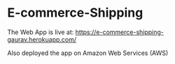 # E-commerce-Shipping
The Web App is live at: https://e-commerce-shipping-gaurav.herokuapp.com/

Also deployed the app on Amazon Web Services (AWS)
